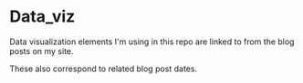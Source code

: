 # Data_viz

Data visualization elements I'm using in this repo are linked to from the blog posts on my site.

These also correspond to related blog post dates.
